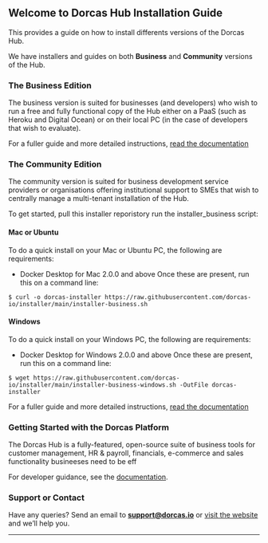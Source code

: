 ## Welcome to Dorcas Hub Installation Guide

This provides a guide on how to install differents versions of the Dorcas Hub.

We have installers and guides on both **Business** and **Community** versions of the Hub.

### The Business Edition

The business version is suited for businesses (and developers) who wish to run a free and fully functional copy of the Hub either on a PaaS (such as Heroku and Digital Ocean) or on their local PC (in the case of developers that wish to evaluate).

For a fuller guide and more detailed instructions, [read the documentation](https://github.com/dorcas-io/installer/wiki/Business)

### The Community Edition

The community version is suited for business development service providers or organisations offering institutional support to SMEs that wish to centrally manage a multi-tenant installation of the Hub.

To get started, pull this installer reporistory run the installer_business script:

#### Mac or Ubuntu

To do a quick install on your Mac or Ubuntu PC, the following are requirements:

- Docker Desktop for Mac 2.0.0 and above
  Once these are present, run this on a command line:

```
$ curl -o dorcas-installer https://raw.githubusercontent.com/dorcas-io/installer/main/installer-business.sh
```

#### Windows

To do a quick install on your Windows PC, the following are requirements:

- Docker Desktop for Windows 2.0.0 and above
  Once these are present, run this on a command line:

```
$ wget https://raw.githubusercontent.com/dorcas-io/installer/main/installer-business-windows.sh -OutFile dorcas-installer
```

For a fuller guide and more detailed instructions, [read the documentation](https://github.com/dorcas-io/installer/wiki/Community)

### Getting Started with the Dorcas Platform

The Dorcas Hub is a fully-featured, open-source suite of business tools for customer management, HR & payroll, financials, e-commerce and sales functionality busineeses need to be eff

For developer guidance, see the [documentation](https://github.com/dorcas-io/docs/wiki/).

### Support or Contact

Have any queries? Send an email to **support@dorcas.io** or [visit the website](https://dorcas.io) and we’ll help you.

---
